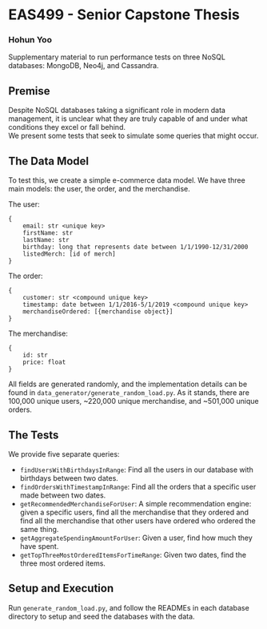 # EAS499 - Senior Capstone Thesis
### Hohun Yoo

Supplementary material to run performance tests on three NoSQL databases: MongoDB, Neo4j, and Cassandra.

## Premise
Despite NoSQL databases taking a significant role in modern data management, it is unclear what they
are truly capable of and under what conditions they excel or fall behind.  
We present some tests that seek to simulate some queries that might occur.

## The Data Model
To test this, we create a simple e-commerce data model. We have three main models: the user, the 
order, and the merchandise.

The user:
```
{
    email: str <unique key>
    firstName: str
    lastName: str
    birthday: long that represents date between 1/1/1990-12/31/2000
    listedMerch: [id of merch]
}
```
The order:
```
{
    customer: str <compound unique key>
    timestamp: date between 1/1/2016-5/1/2019 <compound unique key>
    merchandiseOrdered: [{merchandise object}]
}
```
The merchandise:
```
{
    id: str
    price: float
}
```
All fields are generated randomly, and the implementation details can be found in 
`data_generator/generate_random_load.py`. As it stands, there are 100,000 unique users, ~220,000 unique merchandise, and ~501,000 unique orders.

## The Tests
We provide five separate queries:
 * `findUsersWithBirthdaysInRange`: Find all the users in our database with birthdays between two dates.
 * `findOrdersWithTimestampInRange`: Find all the orders that a specific user made between two dates.
 * `getRecommendedMerchandiseForUser`: A simple recommendation engine: given a specific users, 
 find all the merchandise that they ordered and find all the merchandise that other users have ordered who ordered the same thing.
 * `getAggregateSpendingAmountForUser`: Given a user, find how much they have spent.
 * `getTopThreeMostOrderedItemsForTimeRange`: Given two dates, find the three most ordered items.

## Setup and Execution
Run `generate_random_load.py`, and follow the READMEs in each database directory to setup and seed the 
databases with the data.


